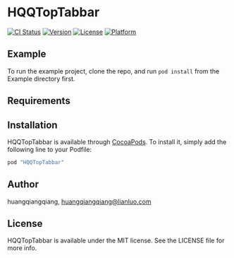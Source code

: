 # HQQTopTabbar

[![CI Status](http://img.shields.io/travis/huangqiangqiang/HQQTopTabbar.svg?style=flat)](https://travis-ci.org/huangqiangqiang/HQQTopTabbar)
[![Version](https://img.shields.io/cocoapods/v/HQQTopTabbar.svg?style=flat)](http://cocoapods.org/pods/HQQTopTabbar)
[![License](https://img.shields.io/cocoapods/l/HQQTopTabbar.svg?style=flat)](http://cocoapods.org/pods/HQQTopTabbar)
[![Platform](https://img.shields.io/cocoapods/p/HQQTopTabbar.svg?style=flat)](http://cocoapods.org/pods/HQQTopTabbar)

## Example

To run the example project, clone the repo, and run `pod install` from the Example directory first.

## Requirements

## Installation

HQQTopTabbar is available through [CocoaPods](http://cocoapods.org). To install
it, simply add the following line to your Podfile:

```ruby
pod "HQQTopTabbar"
```

## Author

huangqiangqiang, huangqiangqiang@lianluo.com

## License

HQQTopTabbar is available under the MIT license. See the LICENSE file for more info.

